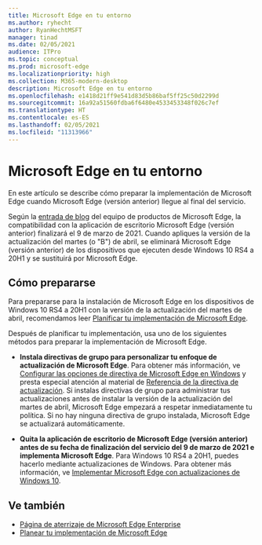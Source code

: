 ```yaml
---
title: Microsoft Edge en tu entorno
ms.author: ryhecht
author: RyanHechtMSFT
manager: tinad
ms.date: 02/05/2021
audience: ITPro
ms.topic: conceptual
ms.prod: microsoft-edge
ms.localizationpriority: high
ms.collection: M365-modern-desktop
description: Microsoft Edge en tu entorno
ms.openlocfilehash: e1418d21ff9e541d83d5b86baf5ff25c50d2299d
ms.sourcegitcommit: 16a92a51560fdba6f6480e4533453348f026c7ef
ms.translationtype: HT
ms.contentlocale: es-ES
ms.lasthandoff: 02/05/2021
ms.locfileid: "11313966"
---
```

# Microsoft Edge en tu entorno

En este artículo se describe cómo preparar la implementación de Microsoft Edge cuando Microsoft Edge (versión anterior) llegue al final del servicio.

Según la [entrada de blog](https://aka.ms/EdgeLegacyEOS) del equipo de productos de Microsoft Edge, la compatibilidad con la aplicación de escritorio Microsoft Edge (versión anterior) finalizará el 9 de marzo de 2021. Cuando apliques la versión de la actualización del martes (o "B") de abril, se eliminará Microsoft Edge (versión anterior) de los dispositivos que ejecuten desde Windows 10 RS4 a 20H1 y se sustituirá por Microsoft Edge.

##  <a name="how-to-prepare"></a>Cómo prepararse

Para prepararse para la instalación de Microsoft Edge en los dispositivos de Windows 10 RS4 a 20H1 con la versión de la actualización del martes de abril, recomendamos leer [Planificar tu implementación de Microsoft Edge](deploy-edge-plan-deployment.md).

Después de planificar tu implementación, usa uno de los siguientes métodos para preparar la implementación de Microsoft Edge.

- **Instala directivas de grupo para personalizar tu enfoque de actualización de Microsoft Edge**. Para obtener más información, ve [Configurar las opciones de directiva de Microsoft Edge en Windows](configure-microsoft-edge.md) y presta especial atención al material de [Referencia de la directiva de actualización](microsoft-edge-update-policies.md). Si instalas directivas de grupo para administrar tus actualizaciones antes de instalar la versión de la actualización del martes de abril, Microsoft Edge empezará a respetar inmediatamente tu política. Si no hay ninguna directiva de grupo instalada, Microsoft Edge se actualizará automáticamente.

- **Quita la aplicación de escritorio de Microsoft Edge (versión anterior) antes de su fecha de finalización del servicio del 9 de marzo de 2021 e implementa Microsoft Edge**. Para Windows 10 RS4 a 20H1, puedes hacerlo mediante actualizaciones de Windows. Para obtener más información, ve [Implementar Microsoft Edge con actualizaciones de Windows 10](deploy-edge-with-windows-10-updates.md).

##  <a name="see-also"></a>Ve también

- [Página de aterrizaje de Microsoft Edge Enterprise](https://aka.ms/EdgeEnterprise)
- [Planear tu implementación de Microsoft Edge](deploy-edge-plan-deployment.md)